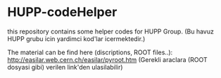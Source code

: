 # HUPP-codeHelper
this repository contains some helper codes for HUPP Group.
(Bu havuz HUPP grubu icin yardimci kod'lar icermektedir.)


The material can be find here (discriptions, ROOT files..): http://easilar.web.cern.ch/easilar/pyroot.htm
(Gerekli araclara (ROOT dosyasi gibi) verilen link'den ulasilabilir)


